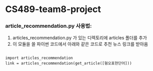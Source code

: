 # CS489-team8-project

### article_recommendation.py 사용법: 
1. articles_recommendation.py 가 있는 디렉토리에 articles 폴더를 추가
2. 이 모듈을 쓸 파이썬 코드에서 아래와 같은 코드로 추천 뉴스 링크를 받아옴

<pre>
<code>
import articles_recommendation 
link = articles_recommendation(get_article([혐오표현단어]))
</code>
</pre>
 
 
 
